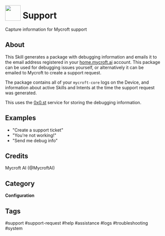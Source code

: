 # <img src='https://rawgit.com/FortAwesome/Font-Awesome/master/svgs/solid/life-ring.svg' card_color='#FD8E4C' width='50' height='50' style='vertical-align:bottom'/> Support
Capture information for Mycroft support

## About 
This Skill generates a package with debugging information and emails it to the email address registered in your [home.mycroft.ai](https://home.mycroft.ai) account. This package can be used for debugging issues yourself, or alternatively it can be emailed to Mycroft to create a support request. 

The package contains all of your `mycroft-core` logs on the Device, and information about active Skills and Intents at the time the support request was generated. 

This uses the [0x0.st](https://0x0.st/) service for storing the debugging information.

## Examples 
* "Create a support ticket"
* "You're not working!"
* "Send me debug info"

## Credits 
Mycroft AI (@MycroftAI)

## Category
**Configuration**

## Tags
#support
#support-request
#help
#assistance
#logs
#troubleshooting
#system
